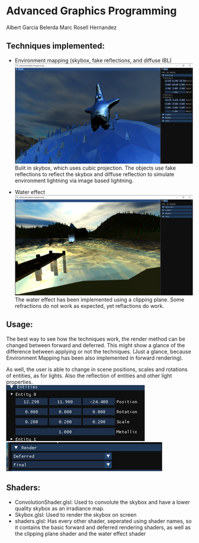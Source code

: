 # Advanced Graphics Programming

Albert Garcia Belerda
Marc Rosell Hernandez


## Techniques implemented:
* Environment mapping (skybox, fake reflections, and diffuse IBL)
![Environment mapping](https://github.com/MarcRosellH/Advanced_Graphics_Programming/blob/main/screenshots/Advanced_Graphics_Programming_08_06_2022_21_51_04.png)
Bulit in skybox, which uses cubic projection.
The objects use fake reflections to reflect the skybox and diffuse reflection to 
simulate environment lightning via image based lightning.

* Water effect
![Environment mapping](https://github.com/MarcRosellH/Advanced_Graphics_Programming/blob/main/screenshots/Advanced_Graphics_Programming_08_06_2022_21_44_19.png)
The water effect has been implemented using a clipping plane. Some refractions do not work as expected, yet reflactions do work.

## Usage:
The best way to see how the techniques work, the render method can be changed between forward and deferred. This might show a glance of the difference between applying or not the techniques. (Just a glance, because Environment Mapping has been also implemented in forward rendering).

As well, the user is able to change in scene positions, scales and rotations of entities, as for lights. Also the reflection of entities and other light properties.
<br>
![Buttons](https://github.com/MarcRosellH/Advanced_Graphics_Programming/blob/main/screenshots/unknown2.png)
![Buttons 2](https://github.com/MarcRosellH/Advanced_Graphics_Programming/blob/main/screenshots/unknown.png)

## Shaders:
* ConvolutionShader.glsl: Used to convolute the skybox and have a lower quality skybox as an irradiance map.
* Skybox.glsl: Used to render the skybox on screen
* shaders.glsl: Has every other shader, seperated using shader names, so it contains the basic forward and deferred rendering shaders, as well as the clipping plane shader and the water effect shader
